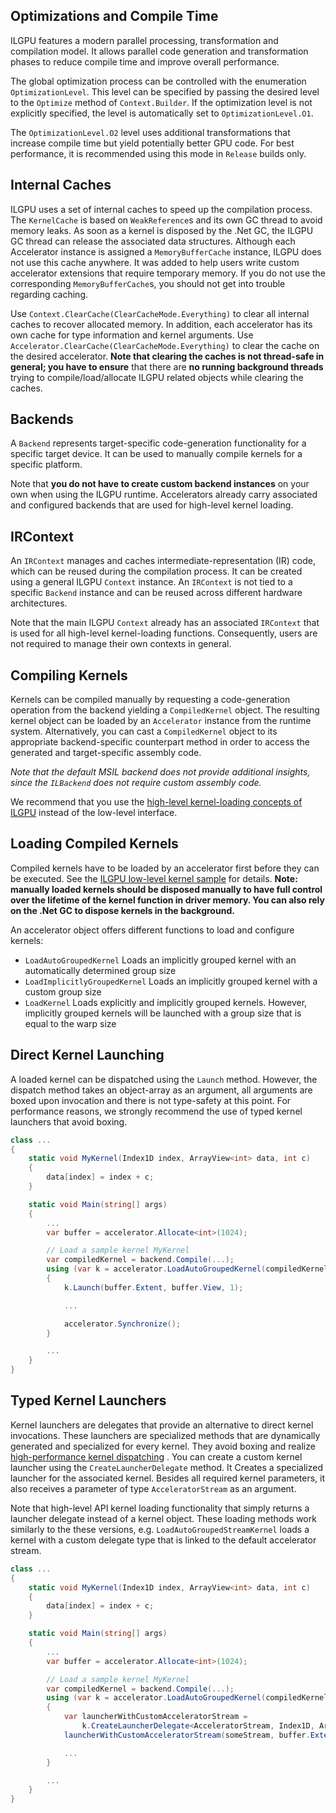 ## Optimizations and Compile Time

ILGPU features a modern parallel processing, transformation and compilation model.
It allows parallel code generation and transformation phases to reduce compile time and improve overall performance.

The global optimization process can be controlled with the enumeration `OptimizationLevel`.
This level can be specified by passing the desired level to the `Optimize` method of `Context.Builder`.
If the optimization level is not explicitly specified, the level is automatically set to `OptimizationLevel.O1`.

The `OptimizationLevel.O2` level uses additional transformations that increase compile time but yield potentially better
GPU code.
For best performance, it is recommended using this mode in `Release` builds only.

## Internal Caches

ILGPU uses a set of internal caches to speed up the compilation process.
The `KernelCache` is based on `WeakReference`s and its own GC thread to avoid memory leaks.
As soon as a kernel is disposed by the .Net GC, the ILGPU GC thread can release the associated data structures.
Although each Accelerator instance is assigned a `MemoryBufferCache` instance, ILGPU does not use this cache anywhere.
It was added to help users write custom accelerator extensions that require temporary memory.
If you do not use the corresponding `MemoryBufferCache`s, you should not get into trouble regarding caching.

Use `Context.ClearCache(ClearCacheMode.Everything)` to clear all internal caches to recover allocated memory.
In addition, each accelerator has its own cache for type information and kernel arguments.
Use `Accelerator.ClearCache(ClearCacheMode.Everything)` to clear the cache on the desired accelerator.
**Note that clearing the caches is not thread-safe in general; you have to ensure** that there are **no running
background threads** trying to compile/load/allocate ILGPU related objects while clearing the caches.

## Backends

A `Backend` represents target-specific code-generation functionality for a specific target device.
It can be used to manually compile kernels for a specific platform.

Note that **you do not have to create custom backend instances** on your own when using the ILGPU runtime.
Accelerators already carry associated and configured backends that are used for high-level kernel loading.

## IRContext

An `IRContext` manages and caches intermediate-representation (IR) code, which can be reused during the compilation
process.
It can be created using a general ILGPU `Context` instance.
An `IRContext` is not tied to a specific `Backend` instance and can be reused across different hardware architectures.

Note that the main ILGPU `Context` already has an associated `IRContext` that is used for all high-level kernel-loading
functions.
Consequently, users are not required to manage their own contexts in general.

## Compiling Kernels

Kernels can be compiled manually by requesting a code-generation operation from the backend yielding a `CompiledKernel`
object.
The resulting kernel object can be loaded by an `Accelerator` instance from the runtime system.
Alternatively, you can cast a `CompiledKernel` object to its appropriate backend-specific counterpart method in order to
access the generated and target-specific assembly code.

*Note that the default MSIL backend does not provide additional insights, since the `ILBackend` does not require custom
assembly code.*

We recommend that you use the [high-level kernel-loading concepts of ILGPU](ILGPU-Kernels) instead of the low-level
interface.

## Loading Compiled Kernels

Compiled kernels have to be loaded by an accelerator first before they can be executed.
See
the [ILGPU low-level kernel sample](https://github.com/m4rs-mt/ILGPU.Samples/tree/master/Src/LowLevelKernelCompilation)
for details.
**Note: manually loaded kernels should be disposed manually to have full control over the lifetime of the kernel
function in driver memory. You can also rely on the .Net GC to dispose kernels in the background.**

An accelerator object offers different functions to load and configure kernels:

* `LoadAutoGroupedKernel`
  Loads an implicitly grouped kernel with an automatically determined group size
* `LoadImplicitlyGroupedKernel`
  Loads an implicitly grouped kernel with a custom group size
* `LoadKernel`
  Loads explicitly and implicitly grouped kernels. However, implicitly grouped kernels will be launched with a group
  size that is equal to the warp size

## Direct Kernel Launching

A loaded kernel can be dispatched using the `Launch` method.
However, the dispatch method takes an object-array as an argument, all arguments are boxed upon invocation and there is
not type-safety at this point.
For performance reasons, we strongly recommend the use of typed kernel launchers that avoid boxing.

```c#
class ...
{
    static void MyKernel(Index1D index, ArrayView<int> data, int c)
    {
        data[index] = index + c;
    }

    static void Main(string[] args)
    {
        ...
        var buffer = accelerator.Allocate<int>(1024);

        // Load a sample kernel MyKernel
        var compiledKernel = backend.Compile(...);
        using (var k = accelerator.LoadAutoGroupedKernel(compiledKernel))
        {
            k.Launch(buffer.Extent, buffer.View, 1);

            ...

            accelerator.Synchronize();
        }

        ...
    }
}
```

## Typed Kernel Launchers

Kernel launchers are delegates that provide an alternative to direct kernel invocations.
These launchers are specialized methods that are dynamically generated and specialized for every kernel.
They avoid boxing and
realize [high-performance kernel dispatching](https://github.com/m4rs-mt/ILGPU.Samples/blob/master/Src/SimpleKernelDelegate)
.
You can create a custom kernel launcher using the `CreateLauncherDelegate` method.
It Creates a specialized launcher for the associated kernel.
Besides all required kernel parameters, it also receives a parameter of type `AcceleratorStream` as an argument.

Note that high-level API kernel loading functionality that simply returns a launcher delegate instead of a kernel
object.
These loading methods work similarly to the these versions, e.g. `LoadAutoGroupedStreamKernel` loads a kernel with a
custom delegate type that is linked to the default accelerator stream.

```c#
class ...
{
    static void MyKernel(Index1D index, ArrayView<int> data, int c)
    {
        data[index] = index + c;
    }

    static void Main(string[] args)
    {
        ...
        var buffer = accelerator.Allocate<int>(1024);

        // Load a sample kernel MyKernel
        var compiledKernel = backend.Compile(...);
        using (var k = accelerator.LoadAutoGroupedKernel(compiledKernel))
        {
            var launcherWithCustomAcceleratorStream =
                k.CreateLauncherDelegate<AcceleratorStream, Index1D, ArrayView<int>>();
            launcherWithCustomAcceleratorStream(someStream, buffer.Extent, buffer.View, 1);

            ...
        }

        ...
    }
}
```
